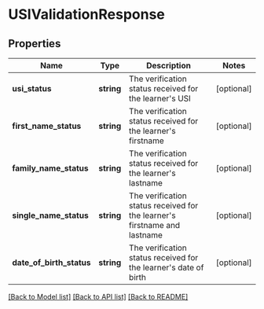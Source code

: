 # USIValidationResponse

## Properties
Name | Type | Description | Notes
------------ | ------------- | ------------- | -------------
**usi_status** | **string** | The verification status received for the learner&#x27;s USI | [optional] 
**first_name_status** | **string** | The verification status received for the learner&#x27;s firstname | [optional] 
**family_name_status** | **string** | The verification status received for the learner&#x27;s lastname | [optional] 
**single_name_status** | **string** | The verification status received for the learner&#x27;s firstname and lastname | [optional] 
**date_of_birth_status** | **string** | The verification status received for the learner&#x27;s date of birth | [optional] 

[[Back to Model list]](../../README.md#documentation-for-models) [[Back to API list]](../../README.md#documentation-for-api-endpoints) [[Back to README]](../../README.md)

